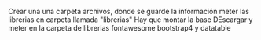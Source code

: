 Crear una una carpeta archivos, donde se guarde la información
meter las librerias en carpeta llamada "librerias"
Hay que montar la base
DEscargar y meter en la carpeta de librerias fontawesome
bootstrap4 y datatable
